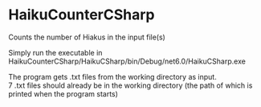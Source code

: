 # HaikuCounterCSharp
Counts the number of Hiakus in the input file(s)

Simply run the executable in HaikuCounterCSharp/HaikuCSharp/bin/Debug/net6.0/HaikuCSharp.exe

The program gets .txt files from the working directory as input.  
7 .txt files should already be in the working directory (the path of which is printed when the program starts)
